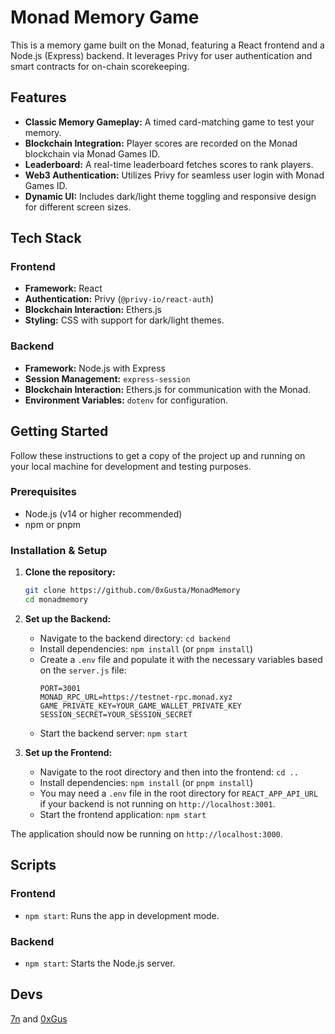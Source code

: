 # Monad Memory Game

This is a memory game built on the Monad, featuring a React frontend and a Node.js (Express) backend. It leverages Privy for user authentication and smart contracts for on-chain scorekeeping.

## Features

* **Classic Memory Gameplay:** A timed card-matching game to test your memory.
* **Blockchain Integration:** Player scores are recorded on the Monad blockchain via Monad Games ID.
* **Leaderboard:** A real-time leaderboard fetches scores to rank players.
* **Web3 Authentication:** Utilizes Privy for seamless user login with Monad Games ID.
* **Dynamic UI:** Includes dark/light theme toggling and responsive design for different screen sizes.

## Tech Stack

### Frontend

* **Framework:** React
* **Authentication:** Privy (`@privy-io/react-auth`)
* **Blockchain Interaction:** Ethers.js
* **Styling:** CSS with support for dark/light themes.

### Backend

* **Framework:** Node.js with Express
* **Session Management:** `express-session`
* **Blockchain Interaction:** Ethers.js for communication with the Monad.
* **Environment Variables:** `dotenv` for configuration.

## Getting Started

Follow these instructions to get a copy of the project up and running on your local machine for development and testing purposes.

### Prerequisites

* Node.js (v14 or higher recommended)
* npm or pnpm

### Installation & Setup

1.  **Clone the repository:**
    ```bash
    git clone https://github.com/0xGusta/MonadMemory
    cd monadmemory
    ```

2.  **Set up the Backend:**
    * Navigate to the backend directory: `cd backend`
    * Install dependencies: `npm install` (or `pnpm install`)
    * Create a `.env` file and populate it with the necessary variables based on the `server.js` file:
        ```env
        PORT=3001
        MONAD_RPC_URL=https://testnet-rpc.monad.xyz
        GAME_PRIVATE_KEY=YOUR_GAME_WALLET_PRIVATE_KEY
        SESSION_SECRET=YOUR_SESSION_SECRET
        ```
    * Start the backend server: `npm start`

3.  **Set up the Frontend:**
    * Navigate to the root directory and then into the frontend: `cd ..`
    * Install dependencies: `npm install` (or `pnpm install`)
    * You may need a `.env` file in the root directory for `REACT_APP_API_URL` if your backend is not running on `http://localhost:3001`.
    * Start the frontend application: `npm start`

The application should now be running on `http://localhost:3000`.

## Scripts

### Frontend

* `npm start`: Runs the app in development mode.

### Backend

* `npm start`: Starts the Node.js server.

## Devs

[7n](https://x.com/7nds_) and [0xGus](https://x.com/0xGustavo)
